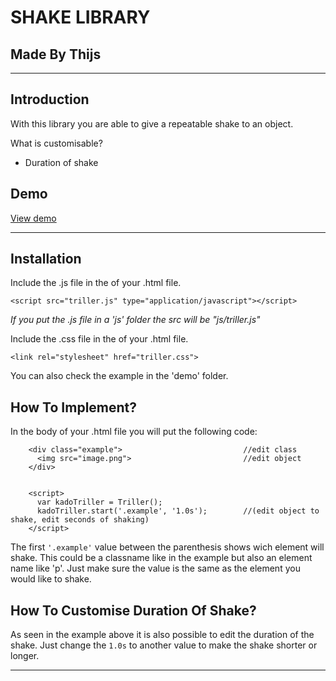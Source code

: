 SHAKE LIBRARY
===

Made By Thijs
---

---

Introduction
---

With this library you are able to give a repeatable shake to an object. 

What is customisable?
* Duration of shake


Demo
---
<a href="http://www.thijsdeveth.nl">View demo</a>

---

Installation
---

Include the .js file in the <head> of your .html file.

```<script src="triller.js" type="application/javascript"></script>```

*If you put the .js file in a 'js' folder the src will be "js/triller.js"*


Include the .css file in the <head> of your .html file.

```<link rel="stylesheet" href="triller.css">```

You can also check the example in the 'demo' folder.



How To Implement?
---

In the body of your .html file you will put the following code:
```
    <div class="example">                           //edit class
      <img src="image.png">                         //edit object
    </div>
  

    <script>
      var kadoTriller = Triller();                  
      kadoTriller.start('.example', '1.0s');        //(edit object to shake, edit seconds of shaking)
    </script>
```    

The first ```'.example'``` value between the parenthesis shows wich element will shake.
This could be a classname like in the example but also an element name like 'p'. Just make sure the value is the same as the element you would like to shake.



How To Customise Duration Of Shake?
---

As seen in the example above it is also possible to edit the duration of the shake.
Just change the ```1.0s``` to another value to make the shake shorter or longer.

---
